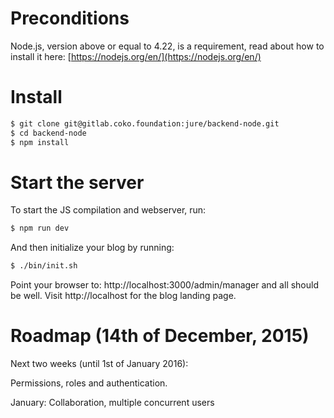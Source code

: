 # Preconditions

Node.js, version above or equal to 4.22, is a requirement, read about how to install it here: [https://nodejs.org/en/](https://nodejs.org/en/)

# Install

```bash
$ git clone git@gitlab.coko.foundation:jure/backend-node.git
$ cd backend-node
$ npm install
```

# Start the server

To start the JS compilation and webserver, run:
```bash
$ npm run dev
```

And then initialize your blog by running:
```bash
$ ./bin/init.sh
```

Point your browser to: http://localhost:3000/admin/manager and all should be well. Visit http://localhost for the blog landing page.

# Roadmap (14th of December, 2015)

Next two weeks (until 1st of January 2016):

Permissions, roles and authentication.

January: Collaboration, multiple concurrent users

